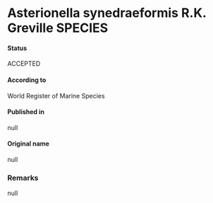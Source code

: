 Asterionella synedraeformis R.K. Greville SPECIES
=======

#### Status
ACCEPTED

#### According to
World Register of Marine Species

#### Published in
null

#### Original name
null

### Remarks
null